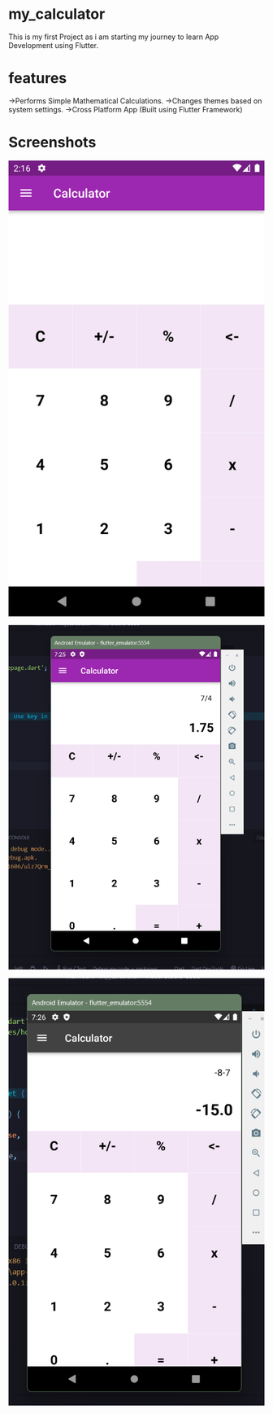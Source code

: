 # my_calculator
This is my first Project as i am starting my journey to learn App Development using Flutter.
# features
->Performs Simple Mathematical Calculations.
->Changes themes based on system settings.
->Cross Platform App (Built using Flutter Framework)

# Screenshots
![](Screenshots/Screenshot_1665132392.png)

![](Screenshots/Screenshot%202022-10-07%20192530.png)

![](Screenshots/Screenshot%202022-10-07%20192659.png)